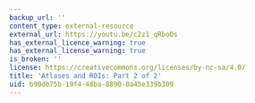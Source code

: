 ```yaml
---
backup_url: ''
content_type: external-resource
external_url: https://youtu.be/c2z1_qRboOs
has_external_licence_warning: true
has_external_license_warning: true
is_broken: ''
license: https://creativecommons.org/licenses/by-nc-sa/4.0/
title: 'Atlases and ROIs: Part 2 of 2'
uid: b90db75b-19f4-48ba-8890-0a45e339b309
---
```

